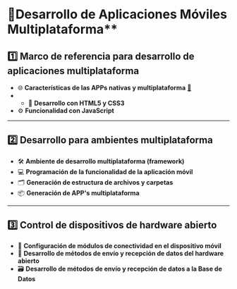 # 📱Desarrollo de Aplicaciones Móviles Multiplataforma**

## 1️⃣ **Marco de referencia para desarrollo de aplicaciones multiplataforma**  
- 🌐 **Características de las APPs nativas y multiplataforma**   [📎](https://github.com/efraindiaz/ut-crossplatforms-apps/blob/main/U01/crossplatforms.pdf)
- - 🎨 **Desarrollo con HTML5 y CSS3**  
- ⚙️ **Funcionalidad con JavaScript**  

---

## 2️⃣ **Desarrollo para ambientes multiplataforma**  
- 🛠️ **Ambiente de desarrollo multiplataforma (framework)**  
- 💻 **Programación de la funcionalidad de la aplicación móvil**  
- 🗂️ **Generación de estructura de archivos y carpetas**  
- 📦 **Generación de APP's multiplataforma**  

---

## 3️⃣ **Control de dispositivos de hardware abierto**  
- 📡 **Configuración de módulos de conectividad en el dispositivo móvil**  
- 🔄 **Desarrollo de métodos de envío y recepción de datos del hardware abierto**  
- 🗃️ **Desarrollo de métodos de envío y recepción de datos a la Base de Datos**  
